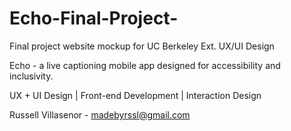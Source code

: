 # Echo-Final-Project-

Final project website mockup for UC Berkeley Ext. UX/UI Design

Echo - a live captioning mobile app designed for accessibility and inclusivity.

UX + UI Design | Front-end Development | Interaction Design

Russell Villasenor - madebyrssl@gmail.com
